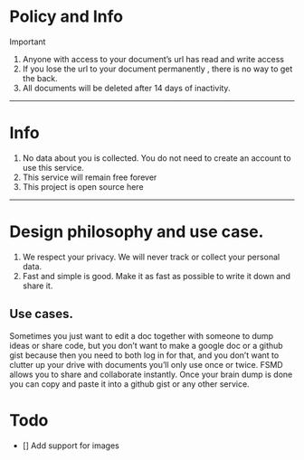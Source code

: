 # Policy and Info

> [!IMPORTANT]
>
> 1. Anyone with access to your document’s url has read and write access
> 2. If you lose the url to your document permanently , there is no way to get the back.
> 3. All documents will be deleted after 14 days of inactivity.

---

# Info

1. No data about you is collected. You do not need to create an account to use this service.
2. This service will remain free forever
3. This project is open source here

---

# Design philosophy and use case.

1. We respect your privacy. We will never track or collect your personal data.
2. Fast and simple is good. Make it as fast as possible to write it down and share it.

## Use cases.

Sometimes you just want to edit a doc together with someone to dump ideas or share code, but you don’t want to make a google doc or a github gist because then you need to both log in for that, and you don’t want to clutter up your drive with documents you’ll only use once or twice. FSMD allows you to share and collaborate instantly. Once your brain dump is done you can copy and paste it into a github gist or any other service.

# Todo

- [] Add support for images
